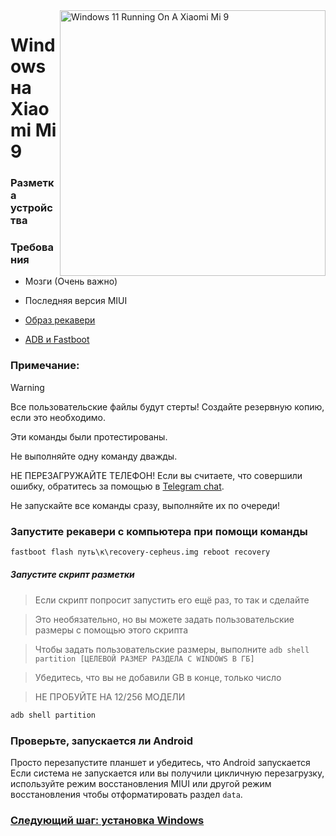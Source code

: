 <img align="right" src="https://raw.githubusercontent.com/woacepheus/Port-Windows-11-Xiaomi-Mi-9/main/cepheus.png" width="425" alt="Windows 11 Running On A Xiaomi Mi 9">

# Windows на Xiaomi Mi 9

### Разметка устройства

### Требования

- Мозги (Очень важно)

- Последняя версия MIUI

- [Образ рекавери](https://github.com/woacepheus/Port-Windows-11-Xiaomi-Mi-9/releases/download/1.4/recovery-cepheus.img)

- [ADB и Fastboot](https://developer.android.com/studio/releases/platform-tools)

### Примечание:
> [!WARNING]
> 
> Все пользовательские файлы будут стерты! Создайте резервную копию, если это необходимо.
> 
> Эти команды были протестированы.
> 
> Не выполняйте одну команду дважды.
> 
> НЕ ПЕРЕЗАГРУЖАЙТЕ ТЕЛЕФОН! Если вы считаете, что совершили ошибку, обратитесь за помощью в [Telegram chat](https://t.me/woacepheus).
> 
> Не запускайте все команды сразу, выполняйте их по очереди!

### Запустите рекавери с компьютера при помощи команды
```cmd
fastboot flash путь\к\recovery-cepheus.img reboot recovery
```

##### Запустите скрипт разметки
> Если скрипт попросит запустить его ещё раз, то так и сделайте

> Это необязательно, но вы можете задать пользовательские размеры с помощью этого скрипта

> Чтобы задать пользовательские размеры, выполните ``adb shell partition [ЦЕЛЕВОЙ РАЗМЕР РАЗДЕЛА С WINDOWS В ГБ]``

> Убедитесь, что вы не добавили GB в конце, только число 

> НЕ ПРОБУЙТЕ НА 12/256 МОДЕЛИ

```cmd
adb shell partition
```

### Проверьте, запускается ли Android
Просто перезапустите планшет и убедитесь, что Android запускается Если система не запускается или вы получили цикличную перезагрузку, используйте режим восстановления MIUI или другой режим восстановления чтобы отформатировать раздел `data`.

### [Следующий шаг: установка Windows](/guide/Russian/2-install-ru.md)
